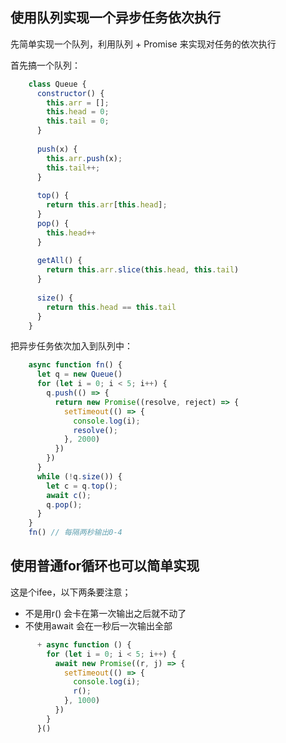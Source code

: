 ## 使用队列实现一个异步任务依次执行

先简单实现一个队列，利用队列 + Promise 来实现对任务的依次执行

首先搞一个队列：

```js
	class Queue {
	  constructor() {
	    this.arr = [];
	    this.head = 0;
	    this.tail = 0;
	  }
	
	  push(x) {
	    this.arr.push(x);
	    this.tail++;
	  }
	
	  top() {
	    return this.arr[this.head];
	  }
	  pop() {
	    this.head++
	  }
	
	  getAll() {
	    return this.arr.slice(this.head, this.tail)
	  }
	
	  size() {
	    return this.head == this.tail
	  }
	}
```

把异步任务依次加入到队列中：

```js
	async function fn() {
	  let q = new Queue()
	  for (let i = 0; i < 5; i++) {
	    q.push(() => {
	      return new Promise((resolve, reject) => {
	        setTimeout(() => {
	          console.log(i);
	          resolve();
	        }, 2000)
	      })
	    })
	  }
	  while (!q.size()) {
	    let c = q.top();
	    await c();
	    q.pop();
	  }
	}
	fn() // 每隔两秒输出0-4
```

## 使用普通for循环也可以简单实现

这是个ifee，以下两条要注意；
  * 不是用r() 会卡在第一次输出之后就不动了
  * 不使用await 会在一秒后一次输出全部

```js
	  + async function () {
	    for (let i = 0; i < 5; i++) {
	      await new Promise((r, j) => {
	        setTimeout(() => {
	          console.log(i);
	          r();
	        }, 1000)
	      })
	    }
	  }()
	  
  ```
